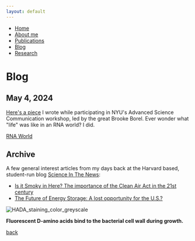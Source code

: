 ```yaml
---
layout: default
---
```

- [Home](.)
- [About me](./about-me.html)
- [Publications](./publications.html)
- [Blog](./writing.html)
- [Research](./research.html)


# Blog

## May 4, 2024

[Here's a piece](./rna_world.html) I wrote while participating in NYU's Advanced Science Communication workshop, led by the great Brooke Borel. Ever wonder what "life" was like in an RNA world? I did. 

  [RNA World](./rna_world.html)

## Archive

A few general interest articles from my days back at the Harvard based, student-run blog [Science In The News](https://sitn.hms.harvard.edu/):

- [Is it Smoky in Here? The importance of the Clean Air Act in the 21st century](https://sitn.hms.harvard.edu/flash/2019/smokey-importance-clean-air-act-21st-century/)
- [The Future of Energy Storage: A lost opportunity for the U.S.?](https://sitn.hms.harvard.edu/flash/2017/future-energy-storage-lost-opportunity-u-s/)

![HADA_staining_color_greyscale](https://user-images.githubusercontent.com/10761538/123298735-cc4b8500-d4e6-11eb-91ef-53e0e6c2a6a4.png)

**Fluorescent D-amino acids bind to the bacterial cell wall during growth.**

[back](./)
